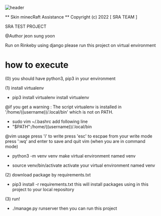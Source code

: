 ![header](https://capsule-render.vercel.app/api?type=waving&color=auto&height=300&section=header&text=SRA&fontSize=90&animation=twinkling&color=gradient&desc=Decorate%20GitHub%20Profile%20or%20any%20Repo%20like%20me!)

 ** Skin minecRaft Assistance **
Copyright (c) 2022 [ SRA TEAM ]

SRA TEST PROJECT

@Author jeon sung yoon

Run on Rinkeby
using django
please run this project on virtual environment

# how to execute

(0) you should have python3, pip3 in your environment

(1) install virtualenv

- pip3 install virtualenv
install virtualenv

 @if you get a warning : The script virtualenv is installed in '/home/((username))/.local/bin' which is not on PATH.
 - sudo vim ~/.bashrc
 add following line
 - "$PATH":/home/((username))/.local/bin

 @vim usage
 press 'i' to write
 press 'esc' to escpae from your write mode
 press ':wq' and enter to save and quit vim (when you are in command mode)


- python3 -m venv venv
make virtual environment named venv

- source venv/bin/activate
activate your virtual environment named venv

(2) download package by requirements.txt

- pip3 install -r requirements.txt
this will install packages using in this project to your local repository

(3) run!
- ./manage.py runserver
then you can run this project